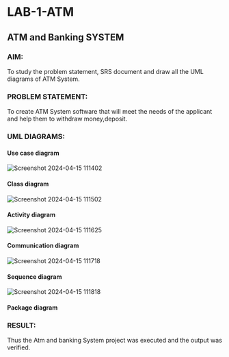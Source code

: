 # LAB-1-ATM
## ATM and Banking SYSTEM
### AIM: 
To study the problem statement, SRS document and draw all the UML diagrams of ATM
System.
### PROBLEM STATEMENT:
To create ATM System software that will meet the needs of the applicant and help them
to withdraw money,deposit.
### UML DIAGRAMS:
#### Use case diagram
![Screenshot 2024-04-15 111402](https://github.com/Jenishajustin/LAB-1-ATM/assets/119405070/d47c54df-62fe-4611-a767-07361d3f1f46)

#### Class diagram
![Screenshot 2024-04-15 111502](https://github.com/Jenishajustin/LAB-1-ATM/assets/119405070/3e3b037e-a0eb-4cd8-8ba6-d8de55ca7ec7)

#### Activity diagram
![Screenshot 2024-04-15 111625](https://github.com/Jenishajustin/LAB-1-ATM/assets/119405070/5ee5716a-37cc-4e79-a361-5084d5520baa)

#### Communication diagram
![Screenshot 2024-04-15 111718](https://github.com/Jenishajustin/LAB-1-ATM/assets/119405070/b2c240b2-bb65-4970-bb49-c90d9615efed)

#### Sequence diagram
![Screenshot 2024-04-15 111818](https://github.com/Jenishajustin/LAB-1-ATM/assets/119405070/776336f7-1372-499d-8a3e-534b7cc8de19)

#### Package diagram

### RESULT: 
Thus the Atm and banking System project was executed and the output was verified.
